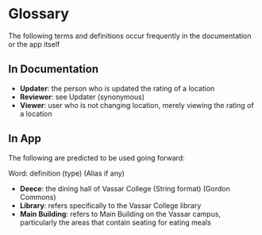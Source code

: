 # Glossary 
The following terms and definitions occur frequently in the documentation or the app itself

## In Documentation

* __Updater__: the person who is updated the rating of a location 
* __Reviewer__: see Updater (synonymous)
* __Viewer__: user who is not changing location, merely viewing the rating of a location

## In App 

The following are predicted to be used going forward:

Word: definition (type) (Alias if any)
* __Deece__:  the dining hall of Vassar College (String format) (Gordon Commons)
* __Library__: refers specifically to the Vassar College library 
* __Main Building__: refers to Main Building on the Vassar campus, particularly the areas that contain seating for eating meals 
